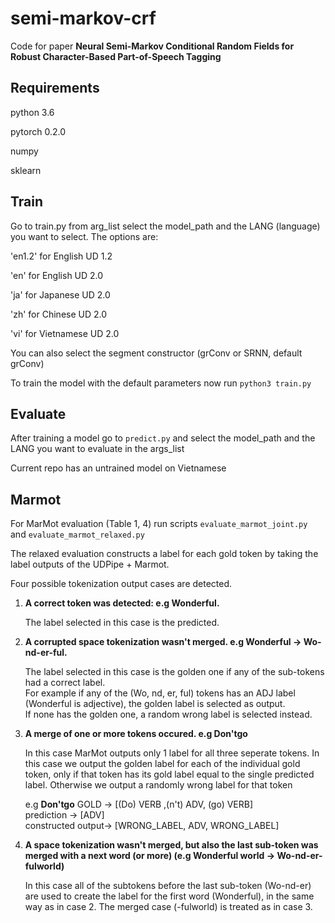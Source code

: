 # semi-markov-crf

Code for paper **Neural Semi-Markov Conditional Random Fields for Robust Character-Based Part-of-Speech Tagging**

## Requirements
python 3.6

pytorch 0.2.0

numpy

sklearn


## Train

Go to train.py from arg\_list select the model\_path and the LANG (language) you want to select. The options are:

'en1.2' for English  UD 1.2 

'en' for English  UD 2.0

'ja' for Japanese UD 2.0

'zh' for Chinese UD 2.0

'vi' for Vietnamese UD 2.0


You can also select the segment constructor (grConv or SRNN, default grConv)

To train the model with the default parameters now run `python3 train.py`

## Evaluate

After training a model go to `predict.py` and select the model\_path and the LANG you want to evaluate in the args_list

Current repo has an untrained model on Vietnamese

## Marmot

For MarMot evaluation (Table 1, 4) run scripts `evaluate_marmot_joint.py` and `evaluate_marmot_relaxed.py`

The relaxed evaluation constructs a label for each gold token by taking the label outputs of the UDPipe + Marmot.
 
Four possible tokenization output cases are detected.

1. **A correct token was detected: e.g Wonderful.**

   The label selected in this case is the predicted.

2. **A corrupted space tokenization wasn't merged. e.g Wonderful -> Wo-nd-er-ful.**

   The label selected in this case is the golden one if any of the sub-tokens had a correct label.  
   For example if any of the (Wo, nd, er, ful) tokens has an ADJ label (Wonderful is adjective), the golden label is selected as output.  
   If none has the golden one, a random wrong label is selected instead.


3. **A merge of one or more tokens occured. e.g Don'tgo**

   In this case MarMot outputs only 1 label for all three seperate tokens.
   In this case we output the golden label for each of the individual gold token, only if that token has its gold label equal to the single predicted label. Otherwise we output a randomly wrong label for that token

   e.g **Don'tgo** GOLD -> [(Do) VERB ,(n't) ADV, (go) VERB]   
       prediction -> [ADV]  
       constructed output-> [WRONG_LABEL, ADV, WRONG_LABEL]


4. **A space tokenization wasn't merged, but also the last sub-token was merged with a next word (or more) (e.g Wonderful world -> Wo-nd-er-fulworld)**

   In this case all of the subtokens before the last sub-token (Wo-nd-er) are used to create the label for the first word (Wonderful), in the same way as in case 2.
   The merged case (-fulworld) is treated as in case 3.









